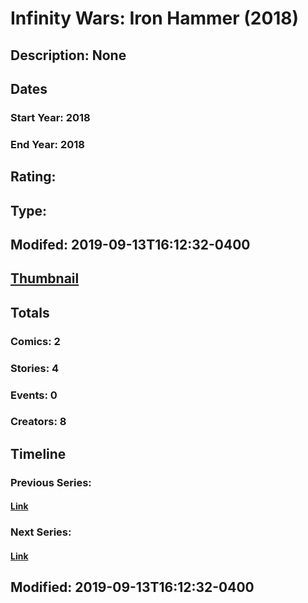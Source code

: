 # Infinity Wars: Iron Hammer (2018)
## Description: None
## Dates
### Start Year: 2018
### End Year: 2018
## Rating: 
## Type: 
## Modifed: 2019-09-13T16:12:32-0400
## [Thumbnail](http://i.annihil.us/u/prod/marvel/i/mg/b/40/image_not_available.jpg)
## Totals
### Comics: 2
### Stories: 4
### Events: 0
### Creators: 8
## Timeline
### Previous Series: 
#### [Link]()
### Next Series: 
#### [Link]()
## Modified: 2019-09-13T16:12:32-0400